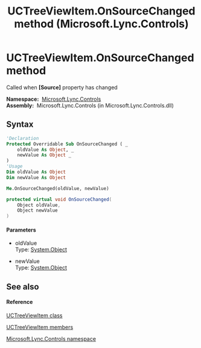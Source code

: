 ﻿---
title: UCTreeViewItem.OnSourceChanged method  (Microsoft.Lync.Controls)
TOCTitle: 'OnSourceChanged method '
ms:assetid: M:Microsoft.Lync.Controls.UCTreeViewItem.OnSourceChanged(System.Object,System.Object)_DI_3_UC_OCS14MrefLyncWPF
ms:mtpsurl: https://msdn.microsoft.com/en-us/library/microsoft.lync.controls.uctreeviewitem.onsourcechanged(v=office.15)
ms:contentKeyID: 48589277
ms.date: 07/28/2014
mtps_version: v=office.15
f1_keywords:
- Microsoft.Lync.Controls.UCTreeViewItem.OnSourceChanged
dev_langs:
- CSharp
- JScript
- VB
- other
---

# UCTreeViewItem.OnSourceChanged method

Called when **\[Source\]** property has changed

**Namespace:**  [Microsoft.Lync.Controls](microsoft-lync-controls-namespace_1.md)  
**Assembly:**  Microsoft.Lync.Controls (in Microsoft.Lync.Controls.dll)

## Syntax

``` vb
'Declaration
Protected Overridable Sub OnSourceChanged ( _
    oldValue As Object, _
    newValue As Object _
)
'Usage
Dim oldValue As Object
Dim newValue As Object

Me.OnSourceChanged(oldValue, newValue)
```

``` csharp
protected virtual void OnSourceChanged(
    Object oldValue,
    Object newValue
)
```

#### Parameters

  - oldValue  
    Type: [System.Object](http://msdn2.microsoft.com/en-us/library/e5kfa45b)  

<!-- end list -->

  - newValue  
    Type: [System.Object](http://msdn2.microsoft.com/en-us/library/e5kfa45b)  

## See also

#### Reference

[UCTreeViewItem class](uctreeviewitem-class-microsoft-lync-controls_1.md)

[UCTreeViewItem members](uctreeviewitem-members-microsoft-lync-controls_1.md)

[Microsoft.Lync.Controls namespace](microsoft-lync-controls-namespace_1.md)

